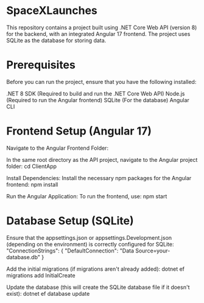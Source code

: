 # SpaceXLaunches

This repository contains a project built using .NET Core Web API (version 8) for the backend, with an integrated Angular 17 frontend. The project uses SQLite as the database for storing data.

# Prerequisites
Before you can run the project, ensure that you have the following installed:

.NET 8 SDK (Required to build and run the .NET Core Web API)
Node.js (Required to run the Angular frontend)
SQLite (For the database)
Angular CLI

# Frontend Setup (Angular 17)
Navigate to the Angular Frontend Folder:

In the same root directory as the API project, navigate to the Angular project folder:
cd ClientApp

Install Dependencies:
Install the necessary npm packages for the Angular frontend:
npm install

Run the Angular Application:
To run the frontend, use:
npm start

# Database Setup (SQLite)

 Ensure that the appsettings.json or appsettings.Development.json (depending on the environment) is correctly configured for SQLite:
 "ConnectionStrings": {
  "DefaultConnection": "Data Source=your-database.db"
}

Add the initial migrations (if migrations aren't already added):
dotnet ef migrations add InitialCreate

Update the database (this will create the SQLite database file if it doesn't exist):
dotnet ef database update
